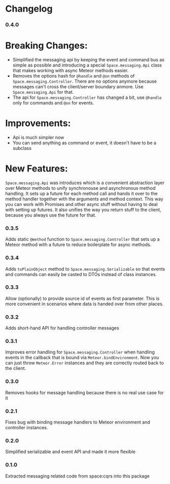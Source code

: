 Changelog
=========

### 0.4.0
Breaking Changes:
=================
- Simplified the messaging api by keeping the event and command bus as simple
as possible and introducing a special `Space.messaging.Api` class that makes
working with async Meteor methods easier.
- Removes the options hash for `@handle` and `@on` methods of
`Space.messaging.Controller`. There are no options anymore because messages
can't cross the client/server boundary anmore. Use `Space.messaging.Api` for
that.
- The api for `Space.messaging.Controller` has changed a bit, use `@handle`
only for commands and `@on` for events.

Improvements:
=============
- Api is much simpler now
- You can send anything as command or event, it doesn't have to be a subclass

New Features:
=============
`Space.messaging.Api` was introduces which is a convenient abstraction layer
over Meteor methods to unify synchronouse and asynchronous method handling. It
sets up a future for each method call and hands it over to the method handler
together with the arguments and method context. This way you can work with
Promises and other async stuff without having to deal with setting up futures.
It also unifies the way you return stuff to the client, because you always
use the future for that.

### 0.3.5
Adds static `@method` function to `Space.messaging.Controller` that sets up
a Meteor method with a future to reduce boilerplate for async methods.

### 0.3.4
Adds `toPlainObject` method to `Space.messaging.Serializable` so that events
and commands can easily be casted to DTOs instead of class instances.

### 0.3.3
Allow (optionally) to provide source id of events as first parameter. This is
more convenient in scenarios where data is handed over from other places.

### 0.3.2
Adds short-hand API for handling controller messages

### 0.3.1
Improves error handling for `Space.messaging.Controller` when handling events
in the callback that is bound via `Meteor.bindEnvironment`. Now you can just
throw `Meteor.Error` instances and they are correctly routed back to the client.

### 0.3.0
Removes hooks for message handling because there is no real use case for it

### 0.2.1
Fixes bug with binding message handlers to Meteor environment and controller
instances.

### 0.2.0
Simplified serializable and event API and made it more flexible

### 0.1.0
Extracted messaging related code from space:cqrs into this package
